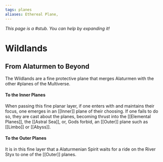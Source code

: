 ```yaml
---
tags: planes
aliases: Ethereal Plane, 
---
```


*This page is a #stub. You can help by expanding it!*

# Wildlands
## From Alaturmen to Beyond
The Wildlands are a fine protective plane that merges Alaturmen with the other #planes of the Multiverse.

#### To the Inner Planes
When passing this fine planar layer, if one enters with and maintains their focus, one emerges in an [[Inner]] plane of their choosing. If one fails to do so, they are cast about the planes, becoming thrust into the [[Elemental Planes]], the [[Astral Sea]], or, Gods forbid, an [[Outer]] plane such as [[Limbo]] or [[Abyss]].

#### To the Outer Planes
It is in this fine layer that a Alaturmenian Spirit waits for a ride on the River Styx to one of the [[Outer]] planes. 
